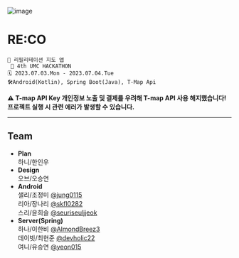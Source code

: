 ![image](https://github.com/Re-Co-umc/RECO_AOS/assets/76805879/d008476a-28a5-499a-99df-aca471722113)

# RE:CO
```
🌱 리필리테이션 지도 앱
 📌 4th UMC HACKATHON
🗓️ 2023.07.03.Mon - 2023.07.04.Tue
🛠️Android(Kotlin), Spring Boot(Java), T-Map Api
```
**⚠️ T-map API Key 개인정보 노출 및 결제를 우려해 T-map API 사용 해지했습니다! 프로젝트 실행 시 관련 에러가 발생할 수 있습니다.**

---
## Team
- **Plan**  
  하니/한인우  
- **Design**  
  오브/오승연
- **Android**  
  샐리/조정미 [@jung0115](https://github.com/jung0115)  
  리아/장나리 [@skfl0282](https://github.com/skfl0282)  
  스리/윤희슬 [@seuriseuljjeok](https://github.com/seuriseuljjeok)  
- **Server(Spring)**  
  하나/이한비 [@AlmondBreez3](https://github.com/AlmondBreez3)  
  데이빗/최현준 [@devholic22](https://github.com/devholic22)  
  여니/유승연 [@yeon015](https://github.com/yeon015)  
